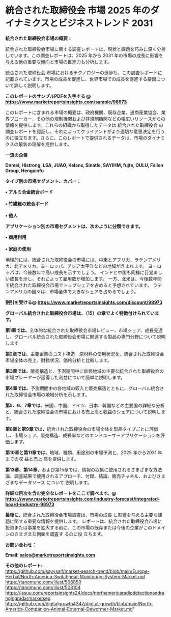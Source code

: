 # 統合された取締役会 市場 2025 年のダイナミクスとビジネストレンド 2031

<strong><b>統合された取締役会市場の概要：</b></strong>

統合された取締役会市場に関する調査レポートは、現状と課題を巧みに深く分析しています。この調査レポートは、2025 年から 2031 年の市場の成長に影響を与える他の重要な傾向と市場の推進力も分析します。

統合された取締役会 市場におけるテクノロジーの進歩も、この調査レポートに記載されています。市場の成長を促進し、世界市場での成長を促進する要因について詳しく説明します。

<strong>このレポートのサンプルPDFを入手する @ <a href=https://www.marketreportsinsights.com/sample/98973>https://www.marketreportsinsights.com/sample/98973</a></strong>

このレポートに含まれる市場の概要は、政府機関、既存企業、通商産業協会、業界ブローカー、その他の規制機関および非規制機関などの幅広いリソースからの情報を提供します。これらの組織から取得したデータは 統合された取締役会 の調査レポートを認証し、それによってクライアントがより適切な意思決定を行うのに役立ちます。さらに、このレポートで提供されるデータは、市場のダイナミクスの最新の理解を提供します。

<strong>一流の企業</strong>

<strong><b>Dnmei, Histrong, LSA, JUAO, Kelans, Sinatle, SAYIHM, fujte, OULU, Fsilon Group, Hengxinfu</b></strong>

<strong><b>タイプ別の市場セグメント、カバー：</b></strong>

<strong>• アルミ合金統合ボード<br><br>• 竹繊維の統合ボード<br><br>• 他人</strong>

<strong><b>アプリケーション別の市場セグメントは、次のように分類できます。</b></strong>

<strong>• 商用利用<br><br>• 家庭の使用</strong>

 地理的には、統合された取締役会の市場には、中東とアフリカ、ラテンアメリカ、北アメリカ、ヨーロッパ、アジア太平洋などの地域が含まれます。 ヨーロッパは、今後数年で高い成長を示すでしょう。 インドと中国も同様に目覚ましい成長を示し、それによって雇用数が増加します。 一方、北米は、今後数年間で統合された取締役会市場でトップシェアを占めると予想されています。 ラテンアメリカの国々は、市場全体で大きなシェアを占めるでしょう。

<strong>割引を受ける@ <a href=https://www.marketreportsinsights.com/discount/98973>https://www.marketreportsinsights.com/discount/98973</a></strong>

<strong><b>グローバル統合された取締役会市場は、（15）の章でよく特徴付けられています。</b></strong>

<strong><b>第</b></strong><strong><b>1章では、</b></strong>全体的な統合された取締役会市場レビュー、市場シェア、成長見通し、グローバル統合された取締役会市場に関連する製品の専門分野について説明します

<strong><b>第2章では、</b></strong>主要企業のコスト構造、原材料の使用状況を、統合された取締役会市場全体の売上、財務状況、価格分析と比較します。

<strong><b>第3章では、</b></strong>販売構造と、予測期間中に新興地域の主要な統合された取締役会の市場プレーヤーが獲得した利益について簡単に説明します。

<strong><b>第4章では、</b></strong>予測期間中の各地域の収入と販売構造とともに、グローバル統合された取締役会市場の地域分析を示します。

<strong><b>第5、6、7章では、</b></strong>米国、中国、ドイツ、日本、韓国などの主要国の詳細な分析と、統合された取締役会の市場における売上高と収益のシェアについて説明します。

<strong><b>第8章と第9章では、</b></strong>統合された取締役会の市場全体を製品タイプごとに評価し、市場シェア、販売構造、成長率などのエンドユーザーアプリケーションを評価します。

<strong><b>第10章と第11章では、</b></strong>地域、種類、用途別の市場予測と、2025 年から2031 年までの収 益と売上 高を提供します。

<strong><b>第13章、第14章、</b></strong>および第15章では、情報の収集に使用されるさまざまな方法論、調査結果で使用されるアプローチ、付録、結論、販売チャネル、およびさまざまなデータソース について 説明します。

<strong>詳細な目次を含む完全なレポートをここで調べます。@ <a href=https://www.marketreportsinsights.com/industry-forecast/integrated-board-industry-98973>https://www.marketreportsinsights.com/industry-forecast/integrated-board-industry-98973</a></strong>

<strong><b>最後に、</b></strong>統合された取締役会市場調査は、市場の成長 に影響を</a>与える主要な課題に関する重要な情報を提供します。 レポートは、統合された取締役会市場に投資または事業を拡大する前に、この市場の既存または今後の企業がこのドメインのさまざまな側面を調査す るのに役 立ちます。

<strong><b>お問い合わせ：</b></strong>

<strong>Email: </strong><a href=mailto:sales@marketreportsinsights.com><strong>sales@marketreportsinsights.com</strong></a>

<strong>その他のレポート:</strong>
<br>
<a href=https://github.com/sayysaif/market-search-trend/blob/main/Europe-Herbal/North-America-Switchgear-Monitoring-System-Market.md>https://github.com/sayysaif/market-search-trend/blob/main/Europe-Herbal/North-America-Switchgear-Monitoring-System-Market.md</a>
<br>
<a href=https://tanomuno.com/illust/506850>https://tanomuno.com/illust/506850</a>
<br>
<a href=https://tanomuno.com/illust/508104>https://tanomuno.com/illust/508104</a>
<br>
<a href=https://issuu.com/reportsinsights24/docs/northamericaradiodetectionandrangingradarmarketseg>https://issuu.com/reportsinsights24/docs/northamericaradiodetectionandrangingradarmarketseg</a>
<br>
<a href=https://github.com/digitalgrowth4347/digital-growth/blob/main/North-America-Companion-Animal-External-Dewormer-Market.md>https://github.com/digitalgrowth4347/digital-growth/blob/main/North-America-Companion-Animal-External-Dewormer-Market.md</a>"
